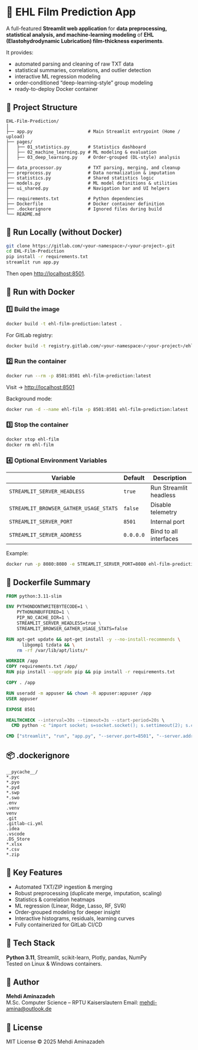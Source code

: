 # 🧪 EHL Film Prediction App

A full-featured **Streamlit web application** for **data preprocessing, statistical analysis, and machine-learning modeling** of **EHL (Elastohydrodynamic Lubrication) film-thickness experiments**.

It provides:
- automated parsing and cleaning of raw TXT data  
- statistical summaries, correlations, and outlier detection  
- interactive ML regression modeling  
- order-conditioned “deep-learning-style” group modeling  
- ready-to-deploy Docker container

## 📁 Project Structure
```
EHL-Film-Prediction/
│
├── app.py                     # Main Streamlit entrypoint (Home / upload)
├── pages/
│   ├── 01_statistics.py       # Statistics dashboard
│   ├── 02_machine_learning.py # ML modeling & evaluation
│   ├── 03_deep_learning.py    # Order-grouped (DL-style) analysis
│
├── data_processor.py          # TXT parsing, merging, and cleanup
├── preprocess.py              # Data normalization & imputation
├── statistics.py              # Shared statistics logic
├── models.py                  # ML model definitions & utilities
├── ui_shared.py               # Navigation bar and UI helpers
│
├── requirements.txt           # Python dependencies
├── Dockerfile                 # Docker container definition
├── .dockerignore              # Ignored files during build
└── README.md
```

## 🚀 Run Locally (without Docker)
```bash
git clone https://gitlab.com/<your-namespace>/<your-project>.git
cd EHL-Film-Prediction
pip install -r requirements.txt
streamlit run app.py
```
Then open [http://localhost:8501](http://localhost:8501).

## 🐳 Run with Docker
### 1️⃣ Build the image
```bash
docker build -t ehl-film-prediction:latest .
```
For GitLab registry:
```bash
docker build -t registry.gitlab.com/<your-namespace>/<your-project>/ehl-film:latest .
```

### 2️⃣ Run the container
```bash
docker run --rm -p 8501:8501 ehl-film-prediction:latest
```
Visit → [http://localhost:8501](http://localhost:8501)

Background mode:
```bash
docker run -d --name ehl-film -p 8501:8501 ehl-film-prediction:latest
```

### 3️⃣ Stop the container
```bash
docker stop ehl-film
docker rm ehl-film
```

### 4️⃣ Optional Environment Variables
| Variable | Default | Description |
|-----------|----------|-------------|
| `STREAMLIT_SERVER_HEADLESS` | `true` | Run Streamlit headless |
| `STREAMLIT_BROWSER_GATHER_USAGE_STATS` | `false` | Disable telemetry |
| `STREAMLIT_SERVER_PORT` | `8501` | Internal port |
| `STREAMLIT_SERVER_ADDRESS` | `0.0.0.0` | Bind to all interfaces |

Example:
```bash
docker run -p 8080:8080 -e STREAMLIT_SERVER_PORT=8080 ehl-film-prediction:latest
```

## 🧩 Dockerfile Summary
```dockerfile
FROM python:3.11-slim

ENV PYTHONDONTWRITEBYTECODE=1 \
    PYTHONUNBUFFERED=1 \
    PIP_NO_CACHE_DIR=1 \
    STREAMLIT_SERVER_HEADLESS=true \
    STREAMLIT_BROWSER_GATHER_USAGE_STATS=false

RUN apt-get update && apt-get install -y --no-install-recommends \
      libgomp1 tzdata && \
    rm -rf /var/lib/apt/lists/*

WORKDIR /app
COPY requirements.txt /app/
RUN pip install --upgrade pip && pip install -r requirements.txt

COPY . /app

RUN useradd -m appuser && chown -R appuser:appuser /app
USER appuser

EXPOSE 8501

HEALTHCHECK --interval=30s --timeout=3s --start-period=20s \
  CMD python -c "import socket; s=socket.socket(); s.settimeout(2); s.connect(('127.0.0.1',8501)); s.close()"

CMD ["streamlit", "run", "app.py", "--server.port=8501", "--server.address=0.0.0.0"]
```

## 📦 .dockerignore
```text
__pycache__/
*.pyc
*.pyo
*.pyd
*.swp
*.swo
.env
.venv
venv
.git
.gitlab-ci.yml
.idea
.vscode
.DS_Store
*.xlsx
*.csv
*.zip
```

## 🧠 Key Features
- Automated TXT/ZIP ingestion & merging  
- Robust preprocessing (duplicate merge, imputation, scaling)  
- Statistics & correlation heatmaps  
- ML regression (Linear, Ridge, Lasso, RF, SVR)  
- Order-grouped modeling for deeper insight  
- Interactive histograms, residuals, learning curves  
- Fully containerized for GitLab CI/CD

## 🧰 Tech Stack
**Python 3.11**, Streamlit, scikit-learn, Plotly, pandas, NumPy  
Tested on Linux & Windows containers.

## 👤 Author
**Mehdi Aminazadeh**  
M.Sc. Computer Science – RPTU Kaiserslautern
Email: mehdi-amina@outlook.de

## 🏁 License
MIT License © 2025 Mehdi Aminazadeh
